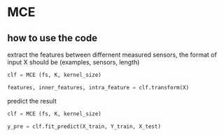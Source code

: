 # MCE
## how to use the code

extract the features between differnent measured sensors, the format of input X should be (examples, sensors, length)
```python
clf = MCE (fs, K, kernel_size)

features, inner_features, intra_feature = clf.transform(X)
```

predict the result

```python
clf = MCE (fs, K, kernel_size)

y_pre = clf.fit_predict(X_train, Y_train, X_test)
```
